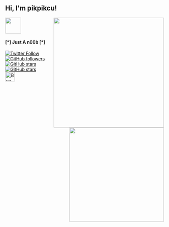 <h2> Hi, I'm pikpikcu!</h2>
<img align='right' src="https://github-readme-stats.vercel.app/api?username=pikpikcu&show_icons=true&theme=radical" width="350">
<img align='right' src="https://github-readme-stats.vercel.app/api/top-langs/?username=pikpikcu&&layout=compact&theme=radical" width="300">
<img src="http://www.nyan.cat/cats/original.gif" width="50"> 
<h4>[*] Just A n00b [*]</h4>
</em></p>

[![Twitter Follow](https://img.shields.io/twitter/follow/sec715)](https://twitter.com/sec715)
<br>
[![GitHub followers](https://img.shields.io/github/followers/pikpikcu?style=social)](https://github.com/pikpikcu)
<br>
[![GitHub stars](https://img.shields.io/github/stars/pikpikcu/XRCross?style=social)](https://github.com/pikpikcu/XRCross)
<br>
[![GitHub stars](https://img.shields.io/github/stars/pikpikcu/Pentest-Tools-Framework?style=social)](https://github.com/pikpikcu/Pentest-Tools-Framework)
<br><a href="https://www.buymeacoffee.com/pikpikcu"><img src="https://cdn.buymeacoffee.com/buttons/default-black.png" alt="Buy Me A Coffee" height="30px"></a>
